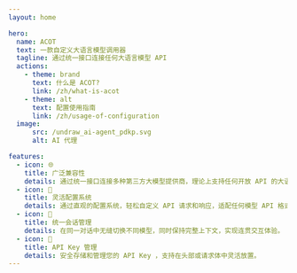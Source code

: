 ```yaml
---
layout: home

hero:
  name: ACOT
  text: 一款自定义大语言模型调用器
  tagline: 通过统一接口连接任何大语言模型 API
  actions:
    - theme: brand
      text: 什么是 ACOT?
      link: /zh/what-is-acot
    - theme: alt
      text: 配置使用指南
      link: /zh/usage-of-configuration
  image:
      src: /undraw_ai-agent_pdkp.svg
      alt: AI 代理

features:
  - icon: 🌐
    title: 广泛兼容性
    details: 通过统一接口连接多种第三方大模型提供商，理论上支持任何开放 API 的大语言模型。
  - icon: 🔄
    title: 灵活配置系统
    details: 通过直观的配置系统，轻松自定义 API 请求和响应，适配任何模型 API 格式。
  - icon: 💬
    title: 统一会话管理
    details: 在同一对话中无缝切换不同模型，同时保持完整上下文，实现连贯交互体验。
  - icon: 🔑
    title: API Key 管理
    details: 安全存储和管理您的 API Key ，支持在头部或请求体中灵活放置。
---
```


